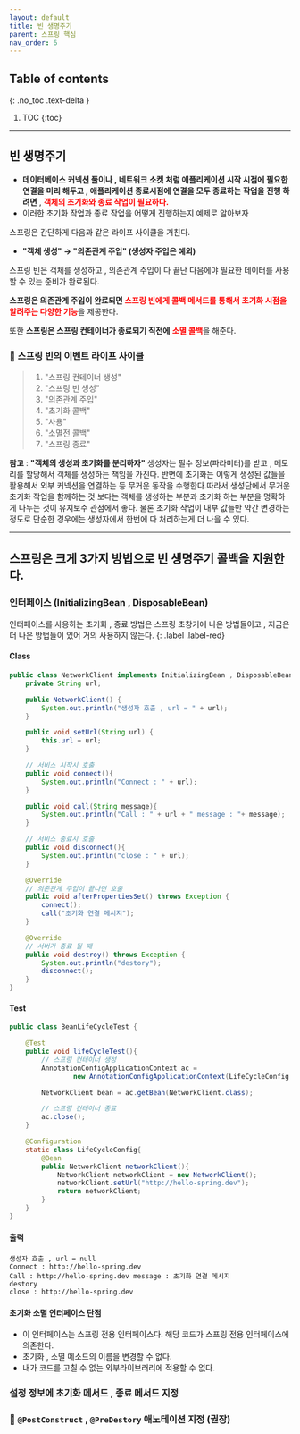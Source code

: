 ```yaml
---
layout: default
title: 빈 생명주기
parent: 스프링 핵심
nav_order: 6
---
```

## Table of contents
{: .no_toc .text-delta }

1. TOC
{:toc}
---

## **빈 생명주기**
- **데이터베이스 커넥션 풀이나 , 네트워크 소켓 처럼 애플리케이션 시작 시점에 필요한 연결을 미리 해두고 , 애플리케이션 종료시점에 연결을 모두 종료하는 작업을 진행 하려면** , <span style="color:red; font-weight:bold">객체의 초기화와 종료 작업이 필요하다.</span>
- 이러한 초기화 작업과 종료 작업을 어떻게 진행하는지 예제로 알아보자

스프링은 간단하게 다음과 같은 라이프 사이클을 거친다.
- **"객체 생성" → "의존관계 주입" (생성자 주입은 예외)**

스프링 빈은 객체를 생성하고 , 의존관계 주입이 다 끝난 다음에야 필요한 데이터를 사용할 수 있는 준비가 완료된다.

**스프링은 의존관계 주입이 완료되면**<span style="color:red; font-weight:bold"> 스프링 빈에게 콜백 메서드를 통해서 초기화 시점을 알려주는 다양한 기능</span>을 제공한다.

또한 **스프링은 스프링 컨테이너가 종료되기 직전에** <span style="color:red; font-weight:bold">소멸 콜백</span>을 해준다.



### 📌 **스프링 빈의 이벤트 라이프 사이클**
> 1. "스프링 컨테이너 생성"
> 1. "스프링 빈 생성"
> 1. "의존관계 주입"
> 1. "초기화 콜백"
> 1. "사용"
> 1. "소멸전 콜백"
> 1. "스프링 종료"

**참고**
: **"객체의 생성과 초기화를 분리하자"** 생성자는 필수 정보(파라미터)를 받고 , 메모리를 할당해서 객체를 생성하는 책임을 가진다. 반면에 초기화는 이렇게 생성된 값들을 활용해서 외부 커넥션을 연결하는 등 무거운 동작을 수행한다.따라서 생성단에서 무거운 초기화 작업을 함께하는 것 보다는 객체를 생성하는 부분과 초기화 하는 부분을 명확하게 나누는 것이 유지보수 관점에서 좋다. 물론 초기화 작업이 내부 값들만 약간 변경하는 정도로 단순한 경우에는 생성자에서 한번에 다 처리하는게 더 나을 수 있다.

***

## **스프링은 크게 3가지 방법으로 빈 생명주기 콜백을 지원한다.**
### 인터페이스 (InitializingBean , DisposableBean)
인터페이스를 사용하는 초기화 , 종료 방법은 스프링 초창기에 나온 방법들이고 ,
지금은 더 나은 방법들이 있어 거의 사용하지 않는다.
{: .label .label-red}
#### Class
```java
public class NetworkClient implements InitializingBean , DisposableBean {
    private String url;

    public NetworkClient() {
        System.out.println("생성자 호출 , url = " + url);
    }

    public void setUrl(String url) {
        this.url = url;
    }

    // 서비스 시작시 호출
    public void connect(){
        System.out.println("Connect : " + url);
    }

    public void call(String message){
        System.out.println("Call : " + url + " message : "+ message);
    }

    // 서비스 종료시 호출
    public void disconnect(){
        System.out.println("close : " + url);
    }

    @Override
    // 의존관계 주입이 끝나면 호출
    public void afterPropertiesSet() throws Exception {
        connect();
        call("초기화 연결 메시지");
    }

    @Override
    // 서버가 종료 될 때
    public void destroy() throws Exception {
        System.out.println("destory");
        disconnect();
    }
}
```
#### Test
```java
public class BeanLifeCycleTest {

    @Test
    public void lifeCycleTest(){
        // 스프링 컨테이너 생성
        AnnotationConfigApplicationContext ac =
                new AnnotationConfigApplicationContext(LifeCycleConfig.class);

        NetworkClient bean = ac.getBean(NetworkClient.class);

        // 스프링 컨테이너 종료
        ac.close();
    }

    @Configuration
    static class LifeCycleConfig{
        @Bean
        public NetworkClient networkClient(){
            NetworkClient networkClient = new NetworkClient();
            networkClient.setUrl("http://hello-spring.dev");
            return networkClient;
        }
    }
}
```
#### 출력
```
생성자 호출 , url = null
Connect : http://hello-spring.dev
Call : http://hello-spring.dev message : 초기화 연결 메시지
destory
close : http://hello-spring.dev
```
#### 초기화 소멸 인터페이스 단점
- 이 인터페이스는 스프링 전용 인터페이스다. 해당 코드가 스프링 전용 인터페이스에 의존한다.
- 초기화 , 소멸 메소드의 이름을 변경할 수 없다.
- 내가 코드를 고칠 수 없는 외부라이브러리에 적용할 수 없다.

### 설정 정보에 초기화 메서드 , 종료 메서드 지정

### 📌 `@PostConstruct` , `@PreDestory` 애노테이션 지정 (권장)
